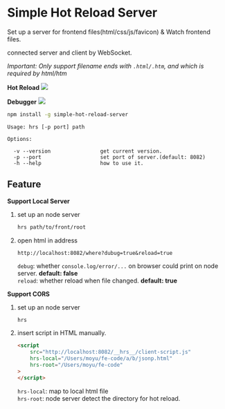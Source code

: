 # Simple Hot Reload Server

Set up a server for frontend files(html/css/js/favicon) & Watch frontend files.

connected server and client by WebSocket.

*Important: Only support filename ends with `.html/.htm`, and which is required by html/htm*


**Hot Reload**
![](https://ooo.0o0.ooo/2017/03/31/58de5c97bfa0b.jpg)

**Debugger**
![](https://ooo.0o0.ooo/2017/03/31/58de5c83f0eac.jpg)


```bash
npm install -g simple-hot-reload-server
```

```text
Usage: hrs [-p port] path

Options:

  -v --version                get current version.
  -p --port                   set port of server.(default: 8082)
  -h --help                   how to use it.
```

## Feature

**Support Local Server**
1. set up an node server
    ```bash
    hrs path/to/front/root    
    ```
2. open html in address
    ```
    http://localhost:8082/where?dubug=true&reload=true
    ```
    `debug`: whether `console.log/error/...` on browser could print on node server. **default: false**  
    `reload`: whether reload when file changed. **default: true**

**Support CORS**
1. set up an node server
    ```bash
    hrs
    ```
2. insert script in HTML manually.
    ```html
    <script
        src="http://localhost:8082/__hrs__/client-script.js"
        hrs-local="/Users/moyu/fe-code/a/b/jsonp.html"
        hrs-root="/Users/moyu/fe-code"
    >
    </script>
    ```
    `hrs-local`: map to local html file  
    `hrs-root`: node server detect the directory for hot reload.